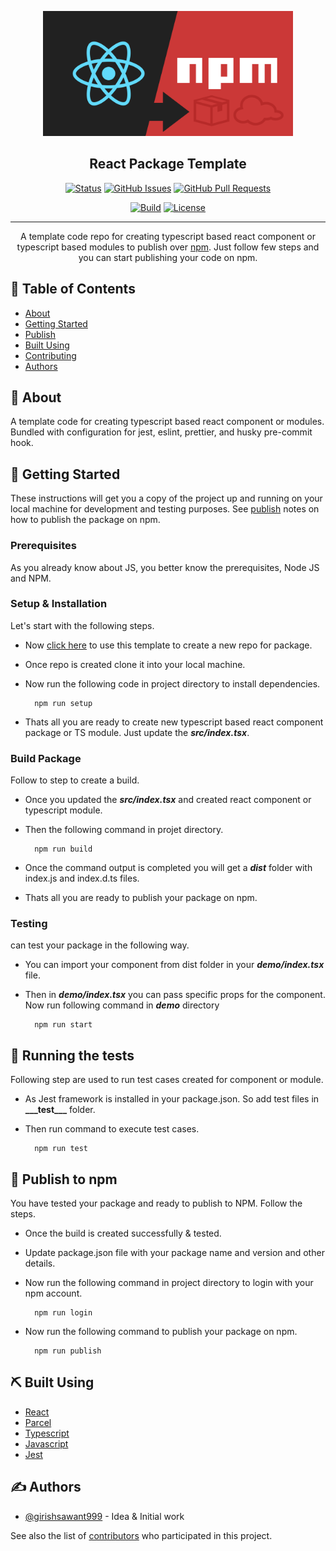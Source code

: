 <p align="center">
  <a href="" rel="noopener">
 <img height=200px src="./.github/readme/intro.png" alt="Project logo"></a>
</p>

<h2 align="center">React Package Template</h2>

<div align="center">

[![Status](https://img.shields.io/badge/status-active-success.svg)](#)
[![GitHub Issues](https://img.shields.io/github/issues/girishsawant999/react-typescript-package-template.svg)](https://github.com/girishsawant999/react-typescript-package-template/issues)
[![GitHub Pull Requests](https://img.shields.io/github/issues-pr/girishsawant999/react-typescript-package-template.svg)](https://github.com/girishsawant999/react-typescript-package-template/pulls)

[![Build ](https://img.shields.io/github/workflow/status/girishsawant999/react-typescript-package-template/CI/main)](https://github.com/girishsawant999/react-typescript-package-template/actions)
[![License](https://img.shields.io/badge/license-MIT-blue.svg)](/LICENSE)

</div>

---

<p align="center"> A template code repo for creating typescript based react component or typescript based modules to publish over <a href="https://www.npmjs.com" rel="noopener">npm</a>. Just follow few steps and you can start publishing your code on npm.
    <br> 
</p>

## 📝 Table of Contents

- [About](#about)
- [Getting Started](#getting_started)
- [Publish](#publish)
- [Built Using](#built_using)
- [Contributing](./.github/CONTRIBUTING.md)
- [Authors](#authors)

## 🧐 About <a name = "about"></a>

A template code for creating typescript based react component or modules. Bundled with configuration for jest, eslint, prettier, and husky pre-commit hook.

## 🏁 Getting Started <a name = "getting_started"></a>

These instructions will get you a copy of the project up and running on your local machine for development and testing purposes. See [publish](#publish) notes on how to publish the package on npm.

### Prerequisites

As you already know about JS, you better know the prerequisites, Node JS and NPM.

### Setup & Installation

Let's start with the following steps.

- Now <a href="https://github.com/girishsawant999/react-typescript-package-template/generate">click here</a> to use this template to create a new repo for package.

- Once repo is created clone it into your local machine.

- Now run the following code in project directory to install dependencies.

  ```
    npm run setup
  ```

- Thats all you are ready to create new typescript based react component package or TS module. Just update the **_*src/index.tsx*_**.

### Build Package

Follow to step to create a build.

- Once you updated the **_src/index.tsx_** and created react component or typescript module.

- Then the following command in projet directory.

  ```
    npm run build
  ```

- Once the command output is completed you will get a **_dist_** folder with index.js and index.d.ts files.

- Thats all you are ready to publish your package on npm.

### Testing

can test your package in the following way.

- You can import your component from dist folder in your **_*demo/index.tsx*_** file.

- Then in **_*demo/index.tsx*_** you can pass specific props for the component. Now run following command in **_demo_** directory

  ```
    npm run start
  ```

## 🔧 Running the tests <a name = "tests"></a>

Following step are used to run test cases created for component or module.

- As Jest framework is installed in your package.json. So add test files in **\_\_\_test\_\_\_** folder.

- Then run command to execute test cases.
  ```
    npm run test
  ```

## 🚀 Publish to npm<a name = "publish"></a>

You have tested your package and ready to publish to NPM. Follow the steps.

- Once the build is created successfully & tested.

- Update package.json file with your package name and version and other details.

- Now run the following command in project directory to login with your npm account.
  ```
    npm run login
  ```
- Now run the following command to publish your package on npm.

  ```
    npm run publish
  ```

## ⛏️ Built Using <a name = "built_using"></a>

- [React](https://reactjs.org)
- [Parcel](https://parceljs.org)
- [Typescript](https://www.typescriptlang.org)
- [Javascript](https://developer.mozilla.org/en-US/)
- [Jest](https://jestjs.io)

## ✍️ Authors <a name = "authors"></a>

- [@girishsawant999](https://girishsawant999.github.io) - Idea & Initial work

See also the list of [contributors](https://github.com/girishsawant999/react-typescript-package-template/contributors) who participated in this project.
